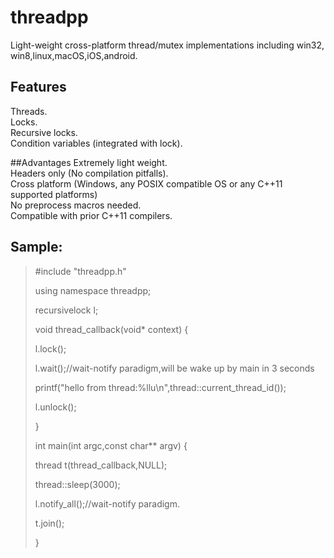# threadpp
Light-weight cross-platform thread/mutex implementations including win32, win8,linux,macOS,iOS,android.
## Features
Threads.<br/>
Locks.<br/>
Recursive locks.<br/>
Condition variables (integrated with lock).<br/>

##Advantages
Extremely light weight.<br/>
Headers only (No compilation pitfalls).<br/>
Cross platform (Windows, any POSIX compatible OS or any C++11 supported platforms)<br/>
No preprocess macros needed.<br/>
Compatible with prior C++11 compilers.<br/>

## Sample:
>\#include "threadpp.h"
>
>using namespace threadpp;
>
>recursivelock l;
>
>void thread_callback(void* context)
>{
>
>    l.lock();
>
>    l.wait();//wait-notify paradigm,will be wake up by main in 3 seconds
>
>    printf("hello from thread:%llu\n",thread::current_thread_id());
>
>    l.unlock();
>
>}
>
>
>int main(int argc,const char** argv)
>{
>
>    thread t(thread_callback,NULL);
>
>    thread::sleep(3000);
>
>    l.notify_all();//wait-notify paradigm.
>
>    t.join();
>
>}
